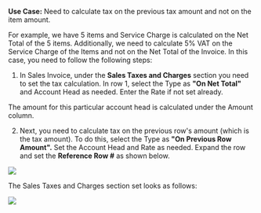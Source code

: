**Use Case:** Need to calculate tax on the previous tax amount and not on the item amount.

For example, we have 5 items and Service Charge is calculated on the Net Total of the 5 items. Additionally, we need to calculate 5% VAT on the Service Charge of the Items and not on the Net Total of the Invoice. In this case, you need to follow the following steps:

1) In Sales Invoice, under the **Sales Taxes and Charges** section you need to set the tax calculation. In row 1, select the Type as **"On Net Total"** and Account Head as needed. Enter the Rate if not set already.

The amount for this particular account head is calculated under the Amount column.

2) Next, you need to calculate tax on the previous row's amount (which is the tax amount). To do this, select the Type as **"On Previous Row Amount".** Set the Account Head and Rate as needed. Expand the row and set the **Reference Row #** as shown below.

![](https://docs.erpnext.com/files/pOxAhCQ.png)

The Sales Taxes and Charges section set looks as follows:

![](https://docs.erpnext.com/files/BkuU2h9.png)